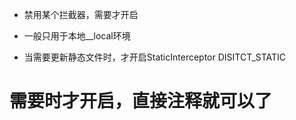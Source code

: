 
- 禁用某个拦截器，需要才开启
- 一般只用于本地__local环境

- 当需要更新静态文件时，才开启StaticInterceptor
DISITCT_STATIC

# 需要时才开启，直接注释就可以了
